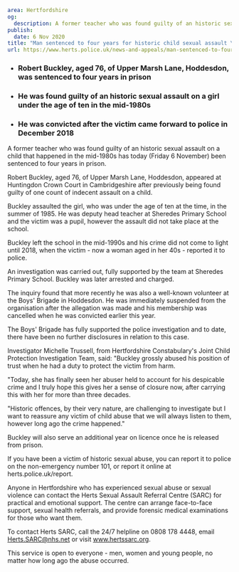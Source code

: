 ```yaml
area: Hertfordshire
og:
  description: A former teacher who was found guilty of an historic sexual assault on a child that happened in the mid-1980s has today (Friday 6 November) been sentenced to four years in prison.
publish:
  date: 6 Nov 2020
title: "Man sentenced to four years for historic child sexual assault \u2013 Hoddesdon"
url: https://www.herts.police.uk/news-and-appeals/man-sentenced-to-four-years-for-historic-child-sexual-assault-hoddesdon-0844
```

* ### Robert Buckley, aged 76, of Upper Marsh Lane, Hoddesdon, was sentenced to four years in prison

 * ### He was found guilty of an historic sexual assault on a girl under the age of ten in the mid-1980s

 * ### He was convicted after the victim came forward to police in December 2018

A former teacher who was found guilty of an historic sexual assault on a child that happened in the mid-1980s has today (Friday 6 November) been sentenced to four years in prison.

Robert Buckley, aged 76, of Upper Marsh Lane, Hoddesdon, appeared at Huntingdon Crown Court in Cambridgeshire after previously being found guilty of one count of indecent assault on a child.

Buckley assaulted the girl, who was under the age of ten at the time, in the summer of 1985. He was deputy head teacher at Sheredes Primary School and the victim was a pupil, however the assault did not take place at the school.

Buckley left the school in the mid-1990s and his crime did not come to light until 2018, when the victim - now a woman aged in her 40s - reported it to police.

An investigation was carried out, fully supported by the team at Sheredes Primary School. Buckley was later arrested and charged.

The inquiry found that more recently he was also a well-known volunteer at the Boys' Brigade in Hoddesdon. He was immediately suspended from the organisation after the allegation was made and his membership was cancelled when he was convicted earlier this year.

The Boys' Brigade has fully supported the police investigation and to date, there have been no further disclosures in relation to this case.

Investigator Michelle Trussell, from Hertfordshire Constabulary's Joint Child Protection Investigation Team, said: "Buckley grossly abused his position of trust when he had a duty to protect the victim from harm.

"Today, she has finally seen her abuser held to account for his despicable crime and I truly hope this gives her a sense of closure now, after carrying this with her for more than three decades.

"Historic offences, by their very nature, are challenging to investigate but I want to reassure any victim of child abuse that we will always listen to them, however long ago the crime happened."

Buckley will also serve an additional year on licence once he is released from prison.

If you have been a victim of historic sexual abuse, you can report it to police on the non-emergency number 101, or report it online at herts.police.uk/report.

Anyone in Hertfordshire who has experienced sexual abuse or sexual violence can contact the Herts Sexual Assault Referral Centre (SARC) for practical and emotional support. The centre can arrange face-to-face support, sexual health referrals, and provide forensic medical examinations for those who want them.

To contact Herts SARC, call the 24/7 helpline on 0808 178 4448, email Herts.SARC@nhs.net or visit www.hertssarc.org.

This service is open to everyone - men, women and young people, no matter how long ago the abuse occurred.
